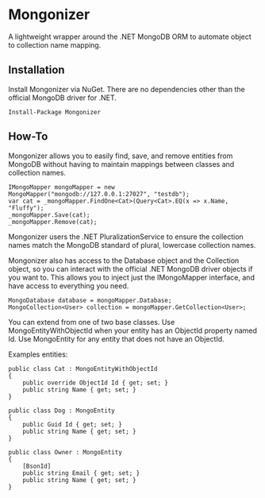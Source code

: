 # Mongonizer
A lightweight wrapper around the .NET MongoDB ORM to automate object to collection name mapping.

## Installation

Install Mongonizer via NuGet. There are no dependencies other than the official MongoDB driver for .NET.
```
Install-Package Mongonizer
```

## How-To

Mongonizer allows you to easily find, save, and remove entities from MongoDB without having to maintain mappings between classes and collection names.
```
IMongoMapper mongoMapper = new MongoMapper("mongodb://127.0.0.1:27027", "testdb");
var cat = _mongoMapper.FindOne<Cat>(Query<Cat>.EQ(x => x.Name, "Fluffy");
_mongoMapper.Save(cat);
_mongoMapper.Remove(cat);
```

Mongonizer users the .NET PluralizationService to ensure the collection names match the MongoDB standard of plural, lowercase collection names.

Mongonizer also has access to the Database object and the Collection object, so you can interact with the official .NET MongoDB driver objects if you want to. This allows you to inject just the IMongoMapper interface, and have access to everything you need.

```
MongoDatabase database = mongoMapper.Database;
MongoCollection<User> collection = mongoMapper.GetCollection<User>;
```

You can extend from one of two base classes. Use MongoEntityWithObjectId when your entity has an ObjectId property named Id. Use MongoEntity for any entity that does not have an ObjectId.

Examples entities:
```
public class Cat : MongoEntityWithObjectId
{
    public override ObjectId Id { get; set; }
    public string Name { get; set; }
}

public class Dog : MongoEntity
{
    public Guid Id { get; set; }
    public string Name { get; set; }
}

public class Owner : MongoEntity
{
    [BsonId]
    public string Email { get; set; }
    public string Name { get; set; }
}
```
